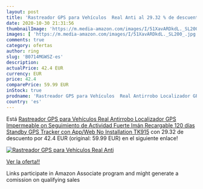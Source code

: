 ```yaml
---
layout: post
title: 'Rastreador GPS para Vehículos  Real Anti al 29.32 % de descuento'
date: 2020-10-30 21:31:56
thumbnailImage: 'https://m.media-amazon.com/images/I/51XavARDkdL._SL200_.jpg'
images: [ 'https://m.media-amazon.com/images/I/51XavARDkdL._SL200_.jpg' ]
comments: true
category: ofertas
author: ring
slug: 'B0714MGWSZ-es'
description:
actualPrice: 42.4 EUR
currency: EUR
price: 42.4
comparePrice: 59.99 EUR
inStock: true
prodname: 'Rastreador GPS para Vehículos  Real Antirrobo Localizador GPS Impermeable on Seguimiento de Actividad Fuerte Imán Recargable 120 días Standby GPS Tracker con App/Web No Installation TK915'
country: 'es'
---
```


Está [Rastreador GPS para Vehículos  Real Antirrobo Localizador GPS Impermeable on Seguimiento de Actividad Fuerte Imán Recargable 120 días Standby GPS Tracker con App/Web No Installation TK915](https://www.amazon.es/dp/B0714MGWSZ/?tag=tolees-21) con 29.32 de descuento por 42.4 EUR (original: 59.99 EUR) en el siguiente enlace!

[![Rastreador GPS para Vehículos  Real Anti](https://m.media-amazon.com/images/I/51XavARDkdL._SL200_.jpg)](https://www.amazon.es/dp/B0714MGWSZ/?tag=tolees-21)

[Ver la oferta!!](https://www.amazon.es/dp/B0714MGWSZ/?tag=tolees-21)

Links participate in Amazon Associate program and might generate a comission on qualifying sales


